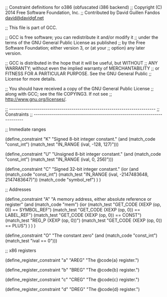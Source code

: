 ;; Constraint definitions for o386 (obfuscated i386 backend)
;; Copyright (C) 2014 Free Software Foundation, Inc.
;; Contributed by David Guillen Fandos <david@davidgf.net>

;; This file is part of GCC.

;; GCC is free software; you can redistribute it and/or modify it
;; under the terms of the GNU General Public License as published
;; by the Free Software Foundation; either version 3, or (at your
;; option) any later version.

;; GCC is distributed in the hope that it will be useful, but WITHOUT
;; ANY WARRANTY; without even the implied warranty of MERCHANTABILITY
;; or FITNESS FOR A PARTICULAR PURPOSE.  See the GNU General Public
;; License for more details.

;; You should have received a copy of the GNU General Public License
;; along with GCC; see the file COPYING3.  If not see
;; <http://www.gnu.org/licenses/>.

;; -------------------------------------------------------------------------
;; Constraints
;; -------------------------------------------------------------------------

;; Immediate ranges

(define_constraint "K"
  "Signed 8-bit integer constant."
  (and (match_code "const_int")
       (match_test "IN_RANGE (ival, -128, 127)")))

(define_constraint "U"
  "Unsigned 8-bit integer constant."
  (and (match_code "const_int")
       (match_test "IN_RANGE (ival, 0, 256)")))

(define_constraint "C"
  "Signed 32-bit integer constant."
  (ior
    (and (match_code "const_int")
         (match_test "IN_RANGE (ival, -2147483648, 2147483647)"))
    (match_code "symbol_ref")
  )
)

;; Addresses

(define_constraint "A"
    "A memory address, either absolute reference or register"
    (and (match_code "mem")
         (ior (match_test "GET_CODE (XEXP (op, 0)) == SYMBOL_REF")
              (match_test "GET_CODE (XEXP (op, 0)) == LABEL_REF")
              (match_test "GET_CODE (XEXP (op, 0)) == CONST")
              (match_test "REG_P (XEXP (op, 0))")
              (match_test "GET_CODE (XEXP (op, 0)) == PLUS")
         )
    )
)

(define_constraint "O"
  "The constant zero"
  (and (match_code "const_int")
       (match_test "ival == 0")))

;; x86 registers

(define_register_constraint "a" "AREG"
 "The @code{a} register.")

(define_register_constraint "b" "BREG"
 "The @code{b} register.")

(define_register_constraint "c" "CREG"
 "The @code{c} register.")

(define_register_constraint "d" "DREG"
 "The @code{d} register.")



